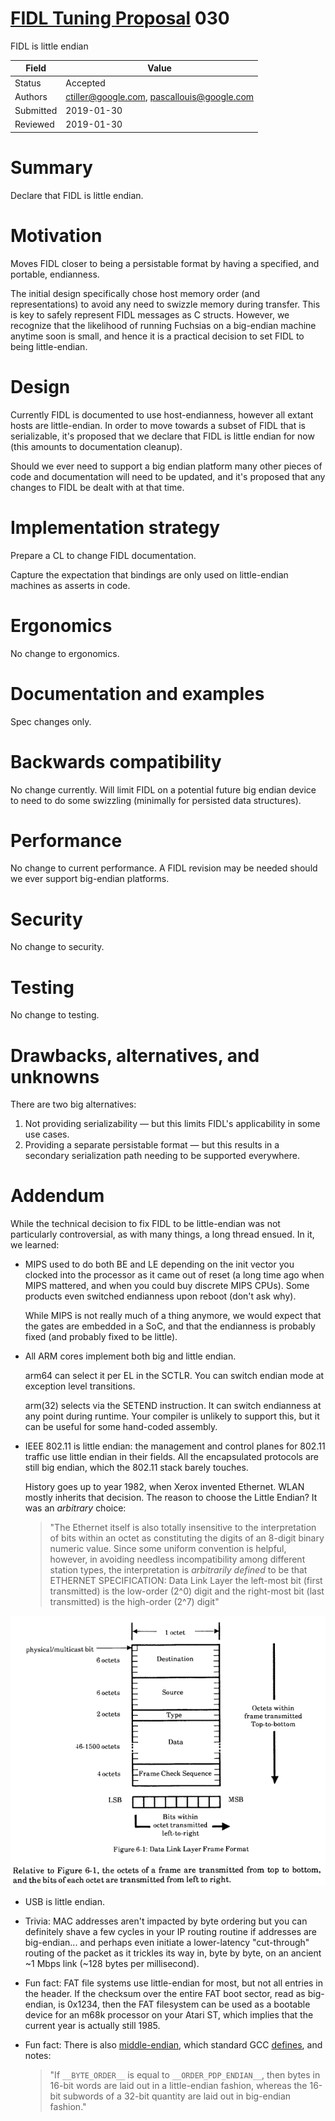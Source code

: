 # [FIDL Tuning Proposal](README.md) 030

FIDL is little endian

Field     | Value
----------|--------------------------
Status    | Accepted
Authors   | ctiller@google.com, pascallouis@google.com
Submitted | 2019-01-30
Reviewed  | 2019-01-30

# Summary
Declare that FIDL is little endian.

# Motivation
Moves FIDL closer to being a persistable format by having a specified, and
portable, endianness.

The initial design specifically chose host memory order (and representations)
to avoid any need to swizzle memory during transfer.
This is key to safely represent FIDL messages as C structs.
However, we recognize that the likelihood of running Fuchsias on a big-endian
machine anytime soon is small, and hence it is a practical decision to set
FIDL to being little-endian.

# Design
Currently FIDL is documented to use host-endianness, however all extant hosts
are little-endian.
In order to move towards a subset of FIDL that is serializable, it's proposed
that we declare that FIDL is little endian for now (this amounts to documentation
cleanup).

Should we ever need to support a big endian platform many other pieces of code
and documentation will need to be updated, and it's proposed that any changes
to FIDL be dealt with at that time.

# Implementation strategy
Prepare a CL to change FIDL documentation.

Capture the expectation that bindings are only used on little-endian machines
as asserts in code.

# Ergonomics
No change to ergonomics.

# Documentation and examples
Spec changes only.

# Backwards compatibility
No change currently.
Will limit FIDL on a potential future big endian device to need to do some
swizzling (minimally for persisted data structures).

# Performance
No change to current performance.
A FIDL revision may be needed should we ever support big-endian platforms.

# Security
No change to security.

# Testing
No change to testing.

# Drawbacks, alternatives, and unknowns
There are two big alternatives:

1. Not providing serializability &mdash; but this limits FIDL's applicability
   in some use cases.
2. Providing a separate persistable format &mdash; but this results in a secondary
   serialization path needing to be supported everywhere.

# Addendum
While the technical decision to fix FIDL to be little-endian was not
particularly controversial, as with many things, a long thread ensued. In it,
we learned:

* MIPS used to do both BE and LE depending on the init vector you clocked into
  the processor as it came out of reset (a long time ago when MIPS mattered, and
  when you could buy discrete MIPS CPUs).
  Some products even switched endianness upon reboot (don't ask why).

  While MIPS is not really much of a thing anymore, we would expect that the
  gates are embedded in a SoC, and that the endianness is probably fixed (and
  probably fixed to be little).

* All ARM cores implement both big and little endian.

  arm64 can select it per EL in the SCTLR.
  You can switch endian mode at exception level transitions.

  arm(32) selects via the SETEND instruction.
  It can switch endianness at any point during runtime.
  Your compiler is unlikely to support this, but it can be useful for some
  hand-coded assembly.

* IEEE 802.11 is little endian: the management and control planes for 802.11
  traffic use little endian in their fields.
  All the encapsulated protocols are still big endian, which the 802.11 stack
  barely touches.

  History goes up to year 1982, when Xerox invented Ethernet.
  WLAN mostly inherits that decision.
  The reason to choose the Little Endian? It was an *arbitrary* choice:

    > "The Ethernet itself is also totally insensitive to the interpretation
    > of bits within an octet as constituting the digits of an 8-digit binary
    > numeric value.
    > Since some uniform convention is helpful, however, in avoiding needless
    > incompatibility among different station types, the interpretation is
    > *arbitrarily defined* to be that ETHERNET SPECIFICATION: Data Link Layer
    > the left-most bit (first transmitted) is the low-order (2^0) digit and
    > the right-most bit (last transmitted) is the high-order (2^7) digit"

![Figure: Data Link Layer Frame Format](images/ftp-030-figure1.png)

* USB is little endian.

* Trivia: MAC addresses aren't impacted by byte ordering but you can definitely
  shave a few cycles in your IP routing routine if addresses are big-endian...
  and perhaps even initiate a lower-latency "cut-through" routing of the packet
  as it trickles its way in, byte by byte, on an ancient ~1 Mbps link (~128 bytes
  per millisecond).

* Fun fact: FAT file systems use little-endian for most, but not all entries in
  the header.
  If the checksum over the entire FAT boot sector, read as big-endian, is 0x1234,
  then the FAT filesystem can be used as a bootable device for an m68k processor
  on your Atari ST, which implies that the current year is actually still 1985.

* Fun fact: There is also
  [middle-endian](https://en.wikipedia.org/wiki/Endianness#Middle-endian),
  which standard GCC
  [defines](https://gcc.gnu.org/onlinedocs/cpp/Common-Predefined-Macros.html),
  and notes:

    > "If `__BYTE_ORDER__` is equal to `__ORDER_PDP_ENDIAN__`, then bytes in 16-bit
    > words are laid out in a little-endian fashion, whereas the 16-bit subwords of a
    > 32-bit quantity are laid out in big-endian fashion."


